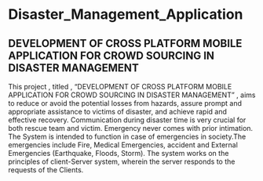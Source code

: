 # Disaster_Management_Application

## DEVELOPMENT OF CROSS PLATFORM MOBILE APPLICATION FOR CROWD SOURCING IN DISASTER MANAGEMENT

This project , titled , “DEVELOPMENT OF CROSS PLATFORM MOBILE APPLICATION FOR CROWD SOURCING IN DISASTER MANAGEMENT” , aims to reduce or avoid the potential losses from hazards, assure prompt and appropriate assistance to victims of disaster, and achieve rapid and effective recovery. Communication during disaster time is very crucial for both rescue team and victim. Emergency never comes with prior intimation. The System is intended to function in case of emergencies in society.The emergencies include Fire, Medical Emergencies, accident and External Emergencies (Earthquake, Floods, Storm). The system works on the principles of client-Server system, wherein the server responds to the requests of the Clients. 
